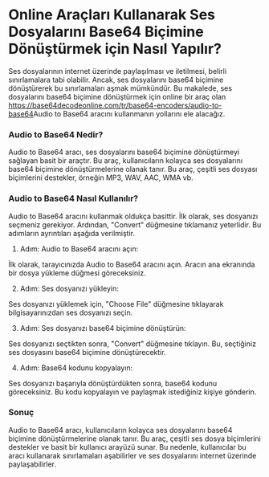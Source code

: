 Online Araçları Kullanarak Ses Dosyalarını Base64 Biçimine Dönüştürmek için Nasıl Yapılır?
==========================================================================================

Ses dosyalarının internet üzerinde paylaşılması ve iletilmesi, belirli sınırlamalara tabi olabilir. Ancak, ses dosyalarını base64 biçimine dönüştürerek bu sınırlamaları aşmak mümkündür. Bu makalede, ses dosyalarını base64 biçimine dönüştürmek için online bir araç olan <https://base64decodeonline.com/tr/base64-encoders/audio-to-base64>Audio to Base64 aracını kullanmanın yollarını ele alacağız.

### Audio to Base64 Nedir?

Audio to Base64 aracı, ses dosyalarını base64 biçimine dönüştürmeyi sağlayan basit bir araçtır. Bu araç, kullanıcıların kolayca ses dosyalarını base64 biçimine dönüştürmelerine olanak tanır. Bu araç, çeşitli ses dosyası biçimlerini destekler, örneğin MP3, WAV, AAC, WMA vb.

### Audio to Base64 Nasıl Kullanılır?

Audio to Base64 aracını kullanmak oldukça basittir. İlk olarak, ses dosyanızı seçmeniz gerekiyor. Ardından, "Convert" düğmesine tıklamanız yeterlidir. Bu adımların ayrıntıları aşağıda verilmiştir.

1. Adım: Audio to Base64 aracını açın:

İlk olarak, tarayıcınızda Audio to Base64 aracını açın. Aracın ana ekranında bir dosya yükleme düğmesi göreceksiniz.

2. Adım: Ses dosyanızı yükleyin:

Ses dosyanızı yüklemek için, "Choose File" düğmesine tıklayarak bilgisayarınızdan ses dosyanızı seçin.

3. Adım: Ses dosyanızı base64 biçimine dönüştürün:

Ses dosyanızı seçtikten sonra, "Convert" düğmesine tıklayın. Bu, seçtiğiniz ses dosyasını base64 biçimine dönüştürecektir.

4. Adım: Base64 kodunu kopyalayın:

Ses dosyanızı başarıyla dönüştürdükten sonra, base64 kodunu göreceksiniz. Bu kodu kopyalayın ve paylaşmak istediğiniz kişiye gönderin.

### Sonuç

Audio to Base64 aracı, kullanıcıların kolayca ses dosyalarını base64 biçimine dönüştürmelerine olanak tanır. Bu araç, çeşitli ses dosya biçimlerini destekler ve basit bir kullanıcı arayüzü sunar. Bu nedenle, kullanıcılar bu aracı kullanarak sınırlamaları aşabilirler ve ses dosyalarını internet üzerinde paylaşabilirler.